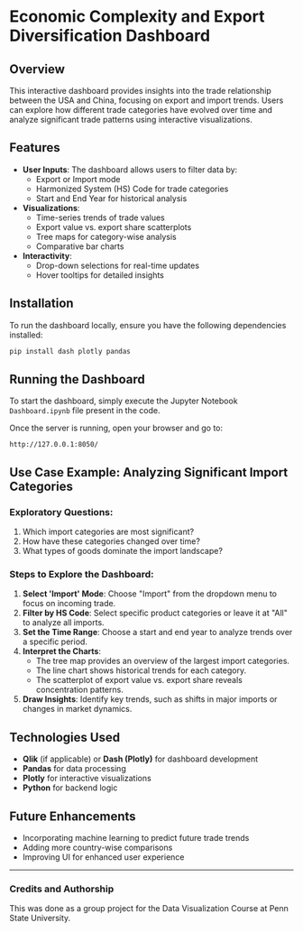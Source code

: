 # Economic Complexity and Export Diversification Dashboard

## Overview
This interactive dashboard provides insights into the trade relationship between the USA and China, focusing on export and import trends. Users can explore how different trade categories have evolved over time and analyze significant trade patterns using interactive visualizations.

## Features
- **User Inputs**: The dashboard allows users to filter data by:
  - Export or Import mode
  - Harmonized System (HS) Code for trade categories
  - Start and End Year for historical analysis
- **Visualizations**:
  - Time-series trends of trade values
  - Export value vs. export share scatterplots
  - Tree maps for category-wise analysis
  - Comparative bar charts
- **Interactivity**:
  - Drop-down selections for real-time updates
  - Hover tooltips for detailed insights

## Installation
To run the dashboard locally, ensure you have the following dependencies installed:

```bash
pip install dash plotly pandas
```

## Running the Dashboard
To start the dashboard, simply execute the Jupyter Notebook ```Dashboard.ipynb``` file present in the code.

Once the server is running, open your browser and go to:
```
http://127.0.0.1:8050/
```

## Use Case Example: Analyzing Significant Import Categories
### Exploratory Questions:
1. Which import categories are most significant?
2. How have these categories changed over time?
3. What types of goods dominate the import landscape?

### Steps to Explore the Dashboard:
1. **Select 'Import' Mode**: Choose "Import" from the dropdown menu to focus on incoming trade.
2. **Filter by HS Code**: Select specific product categories or leave it at "All" to analyze all imports.
3. **Set the Time Range**: Choose a start and end year to analyze trends over a specific period.
4. **Interpret the Charts**:
   - The tree map provides an overview of the largest import categories.
   - The line chart shows historical trends for each category.
   - The scatterplot of export value vs. export share reveals concentration patterns.
5. **Draw Insights**: Identify key trends, such as shifts in major imports or changes in market dynamics.

## Technologies Used
- **Qlik** (if applicable) or **Dash (Plotly)** for dashboard development
- **Pandas** for data processing
- **Plotly** for interactive visualizations
- **Python** for backend logic

## Future Enhancements
- Incorporating machine learning to predict future trade trends
- Adding more country-wise comparisons
- Improving UI for enhanced user experience

---

### Credits and Authorship
This was done as a group project for the Data Visualization Course at Penn State University.
